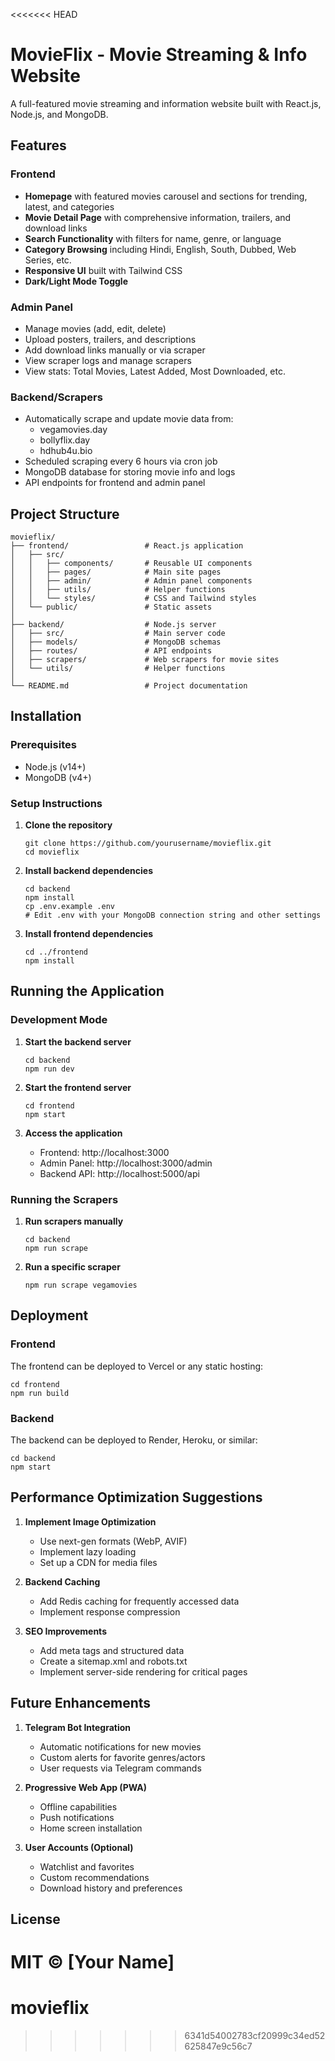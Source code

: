 <<<<<<< HEAD
# MovieFlix - Movie Streaming & Info Website

A full-featured movie streaming and information website built with React.js, Node.js, and MongoDB.

## Features

### Frontend
- **Homepage** with featured movies carousel and sections for trending, latest, and categories
- **Movie Detail Page** with comprehensive information, trailers, and download links
- **Search Functionality** with filters for name, genre, or language
- **Category Browsing** including Hindi, English, South, Dubbed, Web Series, etc.
- **Responsive UI** built with Tailwind CSS
- **Dark/Light Mode Toggle**

### Admin Panel
- Manage movies (add, edit, delete)
- Upload posters, trailers, and descriptions
- Add download links manually or via scraper
- View scraper logs and manage scrapers
- View stats: Total Movies, Latest Added, Most Downloaded, etc.

### Backend/Scrapers
- Automatically scrape and update movie data from:
  - vegamovies.day
  - bollyflix.day
  - hdhub4u.bio
- Scheduled scraping every 6 hours via cron job
- MongoDB database for storing movie info and logs
- API endpoints for frontend and admin panel

## Project Structure

```
movieflix/
├── frontend/                 # React.js application
│   ├── src/
│   │   ├── components/       # Reusable UI components
│   │   ├── pages/            # Main site pages
│   │   ├── admin/            # Admin panel components
│   │   ├── utils/            # Helper functions
│   │   └── styles/           # CSS and Tailwind styles
│   └── public/               # Static assets
│
├── backend/                  # Node.js server
│   ├── src/                  # Main server code
│   ├── models/               # MongoDB schemas
│   ├── routes/               # API endpoints
│   ├── scrapers/             # Web scrapers for movie sites
│   └── utils/                # Helper functions
│
└── README.md                 # Project documentation
```

## Installation

### Prerequisites
- Node.js (v14+)
- MongoDB (v4+)

### Setup Instructions

1. **Clone the repository**
   ```
   git clone https://github.com/yourusername/movieflix.git
   cd movieflix
   ```

2. **Install backend dependencies**
   ```
   cd backend
   npm install
   cp .env.example .env
   # Edit .env with your MongoDB connection string and other settings
   ```

3. **Install frontend dependencies**
   ```
   cd ../frontend
   npm install
   ```

## Running the Application

### Development Mode

1. **Start the backend server**
   ```
   cd backend
   npm run dev
   ```

2. **Start the frontend server**
   ```
   cd frontend
   npm start
   ```

3. **Access the application**
   - Frontend: http://localhost:3000
   - Admin Panel: http://localhost:3000/admin
   - Backend API: http://localhost:5000/api

### Running the Scrapers

1. **Run scrapers manually**
   ```
   cd backend
   npm run scrape
   ```

2. **Run a specific scraper**
   ```
   npm run scrape vegamovies
   ```

## Deployment

### Frontend
The frontend can be deployed to Vercel or any static hosting:
```
cd frontend
npm run build
```

### Backend
The backend can be deployed to Render, Heroku, or similar:
```
cd backend
npm start
```

## Performance Optimization Suggestions

1. **Implement Image Optimization**
   - Use next-gen formats (WebP, AVIF)
   - Implement lazy loading
   - Set up a CDN for media files

2. **Backend Caching**
   - Add Redis caching for frequently accessed data
   - Implement response compression

3. **SEO Improvements**
   - Add meta tags and structured data
   - Create a sitemap.xml and robots.txt
   - Implement server-side rendering for critical pages

## Future Enhancements

1. **Telegram Bot Integration**
   - Automatic notifications for new movies
   - Custom alerts for favorite genres/actors
   - User requests via Telegram commands

2. **Progressive Web App (PWA)**
   - Offline capabilities
   - Push notifications
   - Home screen installation

3. **User Accounts (Optional)**
   - Watchlist and favorites
   - Custom recommendations
   - Download history and preferences

## License

MIT © [Your Name] 
=======
# movieflix
>>>>>>> 6341d54002783cf20999c34ed52625847e9c56c7
